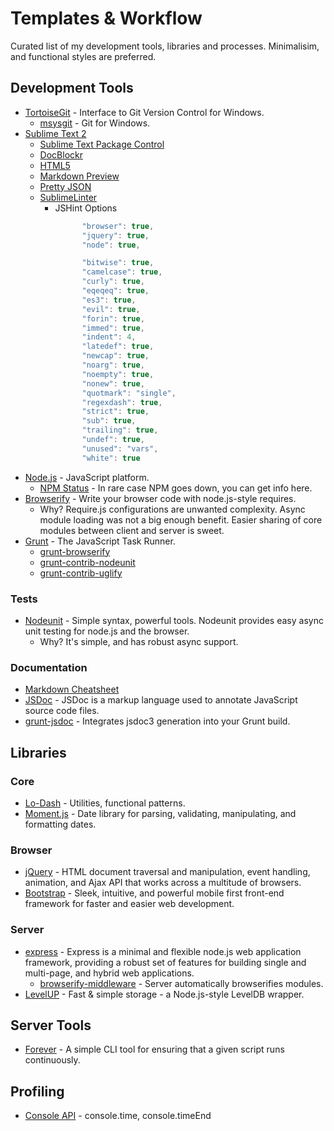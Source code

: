 Templates & Workflow
====================

Curated list of my development tools, libraries and processes. Minimalisim, and functional styles are preferred.

## Development Tools

* [TortoiseGit](https://code.google.com/p/tortoisegit/) - Interface to Git Version Control for Windows.
    * [msysgit](http://msysgit.github.io/) - Git for Windows.
* [Sublime Text 2](http://www.sublimetext.com/)
    * [Sublime Text Package Control](https://sublime.wbond.net/)
    * [Doc​Blockr](https://github.com/spadgos/sublime-jsdocs)
    * [HTML5](https://github.com/mrmartineau/HTML5)
    * [Markdown Preview](https://github.com/revolunet/sublimetext-markdown-preview)
    * [Pretty JSON](https://github.com/dzhibas/SublimePrettyJson)
    * [Sublime​Linter](https://github.com/SublimeLinter/SublimeLinter)
        * JSHint Options
```javascript
                "browser": true,
                "jquery": true,
                "node": true,

                "bitwise": true,
                "camelcase": true,
                "curly": true,
                "eqeqeq": true,
                "es3": true,
                "evil": true,
                "forin": true,
                "immed": true,
                "indent": 4,
                "latedef": true,
                "newcap": true,
                "noarg": true,
                "noempty": true,
                "nonew": true,
                "quotmark": "single",
                "regexdash": true,
                "strict": true,
                "sub": true,
                "trailing": true,
                "undef": true,
                "unused": "vars",
                "white": true
```
* [Node.js](http://nodejs.org/) - JavaScript platform.
    * [NPM Status](http://status.npmjs.org/) - In rare case NPM goes down, you can get info here.
* [Browserify](http://browserify.org/) - Write your browser code with node.js-style requires.
    * Why? Require.js configurations are unwanted complexity. Async module loading was not a big enough benefit. Easier sharing of core modules between client and server is sweet.
* [Grunt](http://gruntjs.com/) - The JavaScript Task Runner.
    * [grunt-browserify](https://github.com/jmreidy/grunt-browserify)
    * [grunt-contrib-nodeunit](https://github.com/gruntjs/grunt-contrib-nodeunit)
    * [grunt-contrib-uglify](https://github.com/gruntjs/grunt-contrib-uglify)

### Tests
* [Nodeunit](https://github.com/caolan/nodeunit) - Simple syntax, powerful tools. Nodeunit provides easy async unit testing for node.js and the browser.
    * Why? It's simple, and has robust async support.

### Documentation
* [Markdown Cheatsheet](https://github.com/adam-p/markdown-here/wiki/Markdown-Cheatsheet)
* [JSDoc](http://en.wikipedia.org/wiki/JSDoc) - JSDoc is a markup language used to annotate JavaScript source code files.
* [grunt-jsdoc](https://npmjs.org/package/grunt-jsdoc) - Integrates jsdoc3 generation into your Grunt build.

## Libraries
### Core
* [Lo-Dash](http://lodash.com/) - Utilities, functional patterns.
* [Moment.js](http://momentjs.com/) - Date library for parsing, validating, manipulating, and formatting dates.
### Browser
* [jQuery](http://jquery.com/) - HTML document traversal and manipulation, event handling, animation, and Ajax API that works across a multitude of browsers.
* [Bootstrap](http://getbootstrap.com/) - Sleek, intuitive, and powerful mobile first front-end framework for faster and easier web development.
### Server
* [express](http://expressjs.com/) - Express is a minimal and flexible node.js web application framework, providing a robust set of features for building single and multi-page, and hybrid web applications.
    * [browserify-middleware](https://github.com/ForbesLindesay/browserify-middleware) - Server automatically browserifies modules.
* [LevelUP](https://github.com/rvagg/node-levelup) - Fast & simple storage - a Node.js-style LevelDB wrapper.

## Server Tools

* [Forever](https://github.com/nodejitsu/forever) - A simple CLI tool for ensuring that a given script runs continuously.

## Profiling

* [Console API](https://developers.google.com/chrome-developer-tools/docs/console-api) - console.time, console.timeEnd